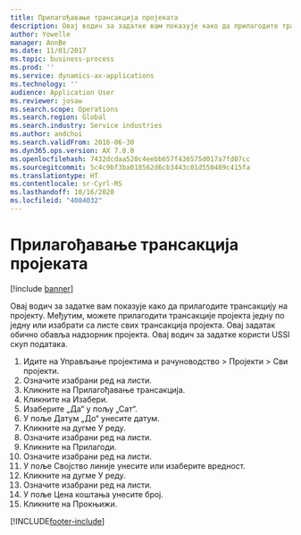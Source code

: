 ```yaml
---
title: Прилагођавање трансакција пројеката
description: Овај водич за задатке вам показује како да прилагодите трансакцију на пројекту.
author: Yowelle
manager: AnnBe
ms.date: 11/01/2017
ms.topic: business-process
ms.prod: ''
ms.service: dynamics-ax-applications
ms.technology: ''
audience: Application User
ms.reviewer: josaw
ms.search.scope: Operations
ms.search.region: Global
ms.search.industry: Service industries
ms.author: andchoi
ms.search.validFrom: 2016-06-30
ms.dyn365.ops.version: AX 7.0.0
ms.openlocfilehash: 7432dcdaa520c4eebb657f436575d017a7fd07cc
ms.sourcegitcommit: 5c4c9bf3ba018562d6cb3443c01d550489c415fa
ms.translationtype: HT
ms.contentlocale: sr-Cyrl-RS
ms.lasthandoff: 10/16/2020
ms.locfileid: "4084032"
---
```

# <a name="adjust-project-transactions"></a>Прилагођавање трансакција пројеката

[!include [banner](../../includes/banner.md)]

Овај водич за задатке вам показује како да прилагодите трансакцију на пројекту. Међутим, можете прилагодити трансакције пројекта једну по једну или изабрати са листе свих трансакција пројекта. Овај задатак обично обавља надзорник пројекта. Овај водич за задатке користи USSI скуп података.

1. Идите на Управљање пројектима и рачуноводство > Пројекти > Сви пројекти. 
2. Означите изабрани ред на листи. 
3. Кликните на Прилагођавање трансакција. 
4. Кликните на Изабери. 
5. Изаберите „Да“ у пољу „Сат“. 
6. У поље Датум „До“ унесите датум. 
7. Кликните на дугме У реду. 
8. Означите изабрани ред на листи. 
9. Кликните на Прилагоди. 
10. Означите изабрани ред на листи. 
11. У поље Својство линије унесите или изаберите вредност. 
12. Кликните на дугме У реду. 
13. Означите изабрани ред на листи. 
14. У поље Цена коштања унесите број. 
15. Кликните на Прокњижи. 


[!INCLUDE[footer-include](../../includes/footer-banner.md)]